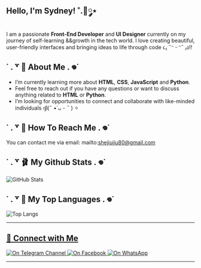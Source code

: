 ## Hello, I'm Sydney! ˚.🎀༘⋆

I am a passionate **Front-End Developer** and **UI Designer** currently on my journey of self-learning &&growth in the tech world. 
I love creating beautiful, user-friendly interfaces and bringing ideas to life through code ૮₍ ˶ᵔ ᵕ ᵔ˶ ₎ა!!

## ˙ . ꒷ 🍰 About Me . 𖦹˙

- I’m currently learning more about **HTML**, **CSS**, **JavaScript** and **Python**.
- Feel free to reach out if you have any questions or want to discuss anything related to **HTML** or **Python**.
- I’m looking for opportunities to connect and collaborate with like-minded individuals ദ്ദി(˵ •̀ ᴗ - ˵ ) ✧

## ˙ . ꒷ 🦢 How To Reach Me . 𖦹˙

You can contact me via email: mailto:shejiujiu80@gmail.com

## ˙ . ꒷ 🩰 My Github Stats . 𖦹˙

![GitHub Stats](https://github-readme-stats.vercel.app/api?username=sydneysyntax&show_icons=true&theme=pastel-pink)


## ˙ . ꒷ 🌸 My Top Languages . 𖦹˙

![Top Langs](https://github-readme-stats.vercel.app/api/top-langs/?username=sydneysyntax&layout=compact&theme=pastel-pink)


---

## [🎀 Connect with Me](pplx://action/followup)

<div>
  <a href="https://t.me/DebuggingDeer" target="_blank">
    <img src="https://img.shields.io/badge/Telegram Channel-ffc0cb?style=for-the-badge&logo=telegram&logoColor=white" alt="On Telegram Channel" />
  </a>
  <a href="https://www.facebook.com/sydney.nyxx" target="_blank">
    <img src="https://img.shields.io/badge/Facebook-ffc0cb?style=for-the-badge&logo=facebook&logoColor=white" alt="On Facebook" />
  </a>
  <a href="https://wa.me/message/ZOOUYUVDI3D4M1" target="_blank">
    <img src="https://img.shields.io/badge/WhatsApp-ffc0cb?style=for-the-badge&logo=whatsapp&logoColor=white" alt="On WhatsApp" />
  </a>
</div>


---
